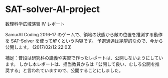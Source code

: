 # SAT-solver-AI-project
数理科学広域演習 IV レポート

SamurAI Coding 2016-17 のゲームで、領地の状態から敵の位置を推測する動作を SAT-Solver を使って解くという内容です。
予選通過は絶望的なので、今から公開します。 (2017/02/12 22:03)

補足：普段は研究科の講義や実習で作ったレポートは、公開しないようにしています。
しかし本レポートは、担当教員からは「公開して良い、むしろ公開を推奨する」と言われていますので、公開することにしました。
